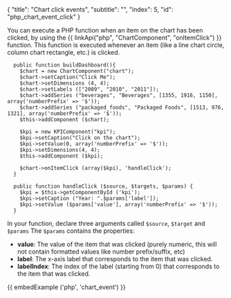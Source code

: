 <meta>
{
    "title": "Chart click events",
    "subtitle": "",
    "index": 5,
    "id": "php_chart_event_click"
}
</meta>

You can execute a PHP function when an item on the chart has been clicked, by using the {{ linkApi("php", "ChartComponent", "onItemClick") }} function. This function is executed whenever an item (like a line chart circle, column chart rectangle, etc.) is clicked.

~~~
  public function buildDashboard(){
    $chart = new ChartComponent("chart");
    $chart->setCaption("Click Me");
    $chart->setDimensions (4, 4);
    $chart->setLabels (["2009", "2010", "2011"]);
    $chart->addSeries ("beverages", "Beverages", [1355, 1916, 1150], array('numberPrefix' => '$'));
    $chart->addSeries ("packaged_foods", "Packaged Foods", [1513, 976, 1321], array('numberPrefix' => '$'));
    $this->addComponent ($chart);

    $kpi = new KPIComponent("kpi");
    $kpi->setCaption("Click on the chart");
    $kpi->setValue(0, array('numberPrefix' => '$'));
    $kpi->setDimensions(4, 4);
    $this->addComponent ($kpi);

    $chart->onItemClick (array($kpi), 'handleClick');
  }

  public function handleClick ($source, $targets, $params) {
  	$kpi = $this->getComponentById ('kpi');
  	$kpi->setCaption ("Year: ".$params['label']);
  	$kpi->setValue ($params['value'], array('numberPrefix' => '$'));
  }
~~~

In your function, declare three arguments called `$source`, `$target` and `$params` The `$params` contains the  properties:

* **value**: The value of the item that was clicked (purely numeric, this will not contain formatted values like number prefix/suffix, etc)
* **label**: The x-axis label that corresponds to the item that was clicked.
* **labelIndex**: The index of the label (starting from 0) that corresponds to the item that was clicked.

{{ embedExample ('php', 'chart_event') }}
